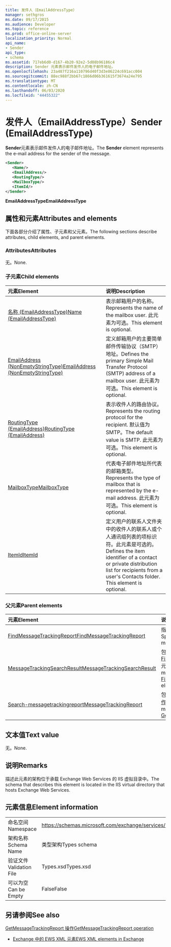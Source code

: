```yaml
---
title: 发件人（EmailAddressType）
manager: sethgros
ms.date: 09/17/2015
ms.audience: Developer
ms.topic: reference
ms.prod: office-online-server
localization_priority: Normal
api_name:
- Sender
api_type:
- schema
ms.assetid: 717eb6d0-d167-4b20-92e2-5d08b96186c4
description: Sender 元素表示邮件发件人的电子邮件地址。
ms.openlocfilehash: 23a487f216a110796d40f3d3e86224c691acc004
ms.sourcegitcommit: 88ec988f2bb67c1866d06b361615f3674a24e795
ms.translationtype: MT
ms.contentlocale: zh-CN
ms.lasthandoff: 06/03/2020
ms.locfileid: "44455322"
---
```

# <a name="sender-emailaddresstype"></a><span data-ttu-id="67532-103">发件人（EmailAddressType）</span><span class="sxs-lookup"><span data-stu-id="67532-103">Sender (EmailAddressType)</span></span>

<span data-ttu-id="67532-104">**Sender**元素表示邮件发件人的电子邮件地址。</span><span class="sxs-lookup"><span data-stu-id="67532-104">The **Sender** element represents the e-mail address for the sender of the message.</span></span> 
  
```XML
<Sender>
   <Name/>
   <EmailAddress/>
   <RoutingType/>
   <MailboxType/>
   <ItemId/>
</Sender>
```

 <span data-ttu-id="67532-105">**EmailAddressType**</span><span class="sxs-lookup"><span data-stu-id="67532-105">**EmailAddressType**</span></span>
## <a name="attributes-and-elements"></a><span data-ttu-id="67532-106">属性和元素</span><span class="sxs-lookup"><span data-stu-id="67532-106">Attributes and elements</span></span>

<span data-ttu-id="67532-107">下面各部分介绍了属性、子元素和父元素。</span><span class="sxs-lookup"><span data-stu-id="67532-107">The following sections describe attributes, child elements, and parent elements.</span></span>
  
### <a name="attributes"></a><span data-ttu-id="67532-108">Attributes</span><span class="sxs-lookup"><span data-stu-id="67532-108">Attributes</span></span>

<span data-ttu-id="67532-109">无。</span><span class="sxs-lookup"><span data-stu-id="67532-109">None.</span></span>
  
### <a name="child-elements"></a><span data-ttu-id="67532-110">子元素</span><span class="sxs-lookup"><span data-stu-id="67532-110">Child elements</span></span>

|<span data-ttu-id="67532-111">**元素**</span><span class="sxs-lookup"><span data-stu-id="67532-111">**Element**</span></span>|<span data-ttu-id="67532-112">**说明**</span><span class="sxs-lookup"><span data-stu-id="67532-112">**Description**</span></span>|
|:-----|:-----|
|[<span data-ttu-id="67532-113">名称 (EmailAddressType)</span><span class="sxs-lookup"><span data-stu-id="67532-113">Name (EmailAddressType)</span></span>](name-emailaddresstype.md) <br/> |<span data-ttu-id="67532-114">表示邮箱用户的名称。</span><span class="sxs-lookup"><span data-stu-id="67532-114">Represents the name of the mailbox user.</span></span> <span data-ttu-id="67532-115">此元素为可选。</span><span class="sxs-lookup"><span data-stu-id="67532-115">This element is optional.</span></span>  <br/> |
|[<span data-ttu-id="67532-116">EmailAddress (NonEmptyStringType)</span><span class="sxs-lookup"><span data-stu-id="67532-116">EmailAddress (NonEmptyStringType)</span></span>](emailaddress-nonemptystringtype.md) <br/> |<span data-ttu-id="67532-117">定义邮箱用户的主要简单邮件传输协议（SMTP）地址。</span><span class="sxs-lookup"><span data-stu-id="67532-117">Defines the primary Simple Mail Transfer Protocol (SMTP) address of a mailbox user.</span></span> <span data-ttu-id="67532-118">此元素为可选。</span><span class="sxs-lookup"><span data-stu-id="67532-118">This element is optional.</span></span>  <br/> |
|[<span data-ttu-id="67532-119">RoutingType (EmailAddress)</span><span class="sxs-lookup"><span data-stu-id="67532-119">RoutingType (EmailAddress)</span></span>](routingtype-emailaddress.md) <br/> |<span data-ttu-id="67532-120">表示收件人的路由协议。</span><span class="sxs-lookup"><span data-stu-id="67532-120">Represents the routing protocol for the recipient.</span></span> <span data-ttu-id="67532-121">默认值为 SMTP。</span><span class="sxs-lookup"><span data-stu-id="67532-121">The default value is SMTP.</span></span> <span data-ttu-id="67532-122">此元素为可选。</span><span class="sxs-lookup"><span data-stu-id="67532-122">This element is optional.</span></span>  <br/> |
|[<span data-ttu-id="67532-123">MailboxType</span><span class="sxs-lookup"><span data-stu-id="67532-123">MailboxType</span></span>](mailboxtype.md) <br/> |<span data-ttu-id="67532-124">代表电子邮件地址所代表的邮箱类型。</span><span class="sxs-lookup"><span data-stu-id="67532-124">Represents the type of mailbox that is represented by the e-mail address.</span></span> <span data-ttu-id="67532-125">此元素为可选。</span><span class="sxs-lookup"><span data-stu-id="67532-125">This element is optional.</span></span>  <br/> |
|[<span data-ttu-id="67532-126">ItemId</span><span class="sxs-lookup"><span data-stu-id="67532-126">ItemId</span></span>](itemid.md) <br/> |<span data-ttu-id="67532-p105">定义用户的联系人文件夹中的收件人的联系人或个人通讯组列表的项标识符。此元素是可选的。</span><span class="sxs-lookup"><span data-stu-id="67532-p105">Defines the item identifier of a contact or private distribution list for recipients from a user's Contacts folder. This element is optional.</span></span>  <br/> |
   
### <a name="parent-elements"></a><span data-ttu-id="67532-129">父元素</span><span class="sxs-lookup"><span data-stu-id="67532-129">Parent elements</span></span>

|<span data-ttu-id="67532-130">**元素**</span><span class="sxs-lookup"><span data-stu-id="67532-130">**Element**</span></span>|<span data-ttu-id="67532-131">**说明**</span><span class="sxs-lookup"><span data-stu-id="67532-131">**Description**</span></span>|
|:-----|:-----|
|[<span data-ttu-id="67532-132">FindMessageTrackingReport</span><span class="sxs-lookup"><span data-stu-id="67532-132">FindMessageTrackingReport</span></span>](findmessagetrackingreport.md) <br/> |<span data-ttu-id="67532-133">指定要查找的邮件类型的条件。</span><span class="sxs-lookup"><span data-stu-id="67532-133">Specifies criteria for the types of messages to find.</span></span>  <br/> |
|[<span data-ttu-id="67532-134">MessageTrackingSearchResult</span><span class="sxs-lookup"><span data-stu-id="67532-134">MessageTrackingSearchResult</span></span>](messagetrackingsearchresult.md) <br/> |<span data-ttu-id="67532-135">包含[FindMessageTrackingReportResponse](findmessagetrackingreportresponse.md)元素的单个邮件结果。</span><span class="sxs-lookup"><span data-stu-id="67532-135">Contains a single message result for a [FindMessageTrackingReportResponse](findmessagetrackingreportresponse.md) element.</span></span>  <br/> |
|[<span data-ttu-id="67532-136">Search-messagetrackingreport</span><span class="sxs-lookup"><span data-stu-id="67532-136">MessageTrackingReport</span></span>](messagetrackingreport.md) <br/> |<span data-ttu-id="67532-137">包含在[GetMessageTrackingReport 操作](getmessagetrackingreport-operation.md)中返回一条消息。</span><span class="sxs-lookup"><span data-stu-id="67532-137">Contains a single message that is returned in a [GetMessageTrackingReport operation](getmessagetrackingreport-operation.md).</span></span>  <br/> |
   
## <a name="text-value"></a><span data-ttu-id="67532-138">文本值</span><span class="sxs-lookup"><span data-stu-id="67532-138">Text value</span></span>

<span data-ttu-id="67532-139">无。</span><span class="sxs-lookup"><span data-stu-id="67532-139">None.</span></span>
  
## <a name="remarks"></a><span data-ttu-id="67532-140">说明</span><span class="sxs-lookup"><span data-stu-id="67532-140">Remarks</span></span>

<span data-ttu-id="67532-141">描述此元素的架构位于承载 Exchange Web Services 的 IIS 虚拟目录中。</span><span class="sxs-lookup"><span data-stu-id="67532-141">The schema that describes this element is located in the IIS virtual directory that hosts Exchange Web Services.</span></span>
  
## <a name="element-information"></a><span data-ttu-id="67532-142">元素信息</span><span class="sxs-lookup"><span data-stu-id="67532-142">Element information</span></span>

|||
|:-----|:-----|
|<span data-ttu-id="67532-143">命名空间</span><span class="sxs-lookup"><span data-stu-id="67532-143">Namespace</span></span>  <br/> |https://schemas.microsoft.com/exchange/services/2006/types  <br/> |
|<span data-ttu-id="67532-144">架构名称</span><span class="sxs-lookup"><span data-stu-id="67532-144">Schema Name</span></span>  <br/> |<span data-ttu-id="67532-145">类型架构</span><span class="sxs-lookup"><span data-stu-id="67532-145">Types schema</span></span>  <br/> |
|<span data-ttu-id="67532-146">验证文件</span><span class="sxs-lookup"><span data-stu-id="67532-146">Validation File</span></span>  <br/> |<span data-ttu-id="67532-147">Types.xsd</span><span class="sxs-lookup"><span data-stu-id="67532-147">Types.xsd</span></span>  <br/> |
|<span data-ttu-id="67532-148">可以为空</span><span class="sxs-lookup"><span data-stu-id="67532-148">Can be Empty</span></span>  <br/> |<span data-ttu-id="67532-149">False</span><span class="sxs-lookup"><span data-stu-id="67532-149">False</span></span>  <br/> |
   
## <a name="see-also"></a><span data-ttu-id="67532-150">另请参阅</span><span class="sxs-lookup"><span data-stu-id="67532-150">See also</span></span>



[<span data-ttu-id="67532-151">GetMessageTrackingReport 操作</span><span class="sxs-lookup"><span data-stu-id="67532-151">GetMessageTrackingReport operation</span></span>](getmessagetrackingreport-operation.md)


- [<span data-ttu-id="67532-152">Exchange 中的 EWS XML 元素</span><span class="sxs-lookup"><span data-stu-id="67532-152">EWS XML elements in Exchange</span></span>](ews-xml-elements-in-exchange.md)

